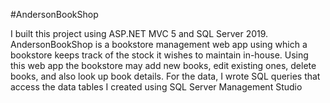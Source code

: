 #AndersonBookShop

I built this project using ASP.NET MVC 5 and SQL Server 2019.
AndersonBookShop is a bookstore management web app using which a bookstore keeps track
of the stock it wishes to maintain in-house.
Using this web app the bookstore may add new books, edit existing ones, delete books,
and also look up book details.
For the data, I wrote SQL queries that access the data tables I created
using SQL Server Management Studio


